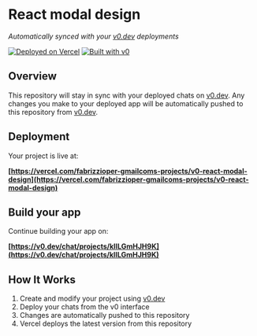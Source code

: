 # React modal design

*Automatically synced with your [v0.dev](https://v0.dev) deployments*

[![Deployed on Vercel](https://img.shields.io/badge/Deployed%20on-Vercel-black?style=for-the-badge&logo=vercel)](https://vercel.com/fabrizzioper-gmailcoms-projects/v0-react-modal-design)
[![Built with v0](https://img.shields.io/badge/Built%20with-v0.dev-black?style=for-the-badge)](https://v0.dev/chat/projects/kIILGmHJH9K)

## Overview

This repository will stay in sync with your deployed chats on [v0.dev](https://v0.dev).
Any changes you make to your deployed app will be automatically pushed to this repository from [v0.dev](https://v0.dev).

## Deployment

Your project is live at:

**[https://vercel.com/fabrizzioper-gmailcoms-projects/v0-react-modal-design](https://vercel.com/fabrizzioper-gmailcoms-projects/v0-react-modal-design)**

## Build your app

Continue building your app on:

**[https://v0.dev/chat/projects/kIILGmHJH9K](https://v0.dev/chat/projects/kIILGmHJH9K)**

## How It Works

1. Create and modify your project using [v0.dev](https://v0.dev)
2. Deploy your chats from the v0 interface
3. Changes are automatically pushed to this repository
4. Vercel deploys the latest version from this repository
